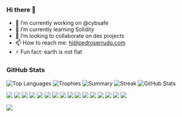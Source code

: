 ### Hi there 👋

- 🔭 I’m currently working on @cybsafe
- 🌱 I’m currently learning Solidity
- 👯 I’m looking to collaborate on dex projects
- 📫 How to reach me: hi@pedroserrudo.com
- ⚡ Fun fact: earth is not flat


### GitHub Stats


![Top Languages](https://github-readme-stats.vercel.app/api/top-langs/?username=pedroserrudo&layout=compact)
![Trophies](https://github-profile-trophy.vercel.app/?username=pedroserrudo)
![Summary](https://github-profile-summary-cards.vercel.app/api/cards/profile-details?username=pedroserrudo&theme=vue)
![Streak](https://github-readme-streak-stats.herokuapp.com/?user=pedroserrudo) ![GitHub Stats](https://github-readme-stats.vercel.app/api?username=pedroserrudo&show_icons=true)





<img src="https://img.shields.io/badge/Django-092E20?style=for-the-badge&logo=django&logoColor=green" /> <img src="https://img.shields.io/badge/django%20rest-ff1709?style=for-the-badge&logo=django&logoColor=white" /> <img src="https://img.shields.io/badge/Flask-000000?style=for-the-badge&logo=flask&logoColor=white" /> <img src="https://img.shields.io/badge/Python-FFD43B?style=for-the-badge&logo=python&logoColor=blue" /> <img src="https://img.shields.io/badge/Docker-2CA5E0?style=for-the-badge&logo=docker&logoColor=white" /> <img src="https://img.shields.io/badge/WakaTime-000000?style=for-the-badge&logo=WakaTime&logoColor=white" /> <img src="https://img.shields.io/badge/Amazon_AWS-FF9900?style=for-the-badge&logo=amazonaws&logoColor=white" /> <img src="https://img.shields.io/badge/Digital_Ocean-0080FF?style=for-the-badge&logo=DigitalOcean&logoColor=white" /> <img src="https://img.shields.io/badge/Amazon%20DynamoDB-4053D6?style=for-the-badge&logo=Amazon%20DynamoDB&logoColor=white" /> <img src="https://img.shields.io/badge/PostgreSQL-316192?style=for-the-badge&logo=postgresql&logoColor=white" /> <img src="https://img.shields.io/badge/redis-%23DD0031.svg?&style=for-the-badge&logo=redis&logoColor=white" /> <img src="https://img.shields.io/badge/rabbitmq-%23FF6600.svg?&style=for-the-badge&logo=rabbitmq&logoColor=white" /> <img src="https://img.shields.io/badge/PyCharm-000000.svg?&style=for-the-badge&logo=PyCharm&logoColor=white" /> <img src="https://img.shields.io/badge/sublime_text-%23575757.svg?&style=for-the-badge&logo=sublime-text&logoColor=important" /> <img src="https://img.shields.io/badge/iTerm2-000000?style=for-the-badge&logo=iterm2&logoColor=white" /> <img src="https://img.shields.io/badge/mac%20os-000000?style=for-the-badge&logo=apple&logoColor=white" />

<img src="https://hits.seeyoufarm.com/api/count/incr/badge.svg?url=https%3A%2F%2Fgithub.com%2Fpedroserrudo1212%2Fhit-counter" />

